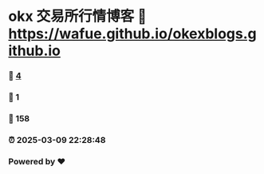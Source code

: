 # okx 交易所行情博客 :link: https://wafue.github.io/okexblogs.github.io 
### :page_facing_up: [4](https://wafue.github.io/okexblogs.github.io/tag.html) 
### :speech_balloon: 1 
### :hibiscus: 158 
### :alarm_clock: 2025-03-09 22:28:48 
### Powered by :heart: 
